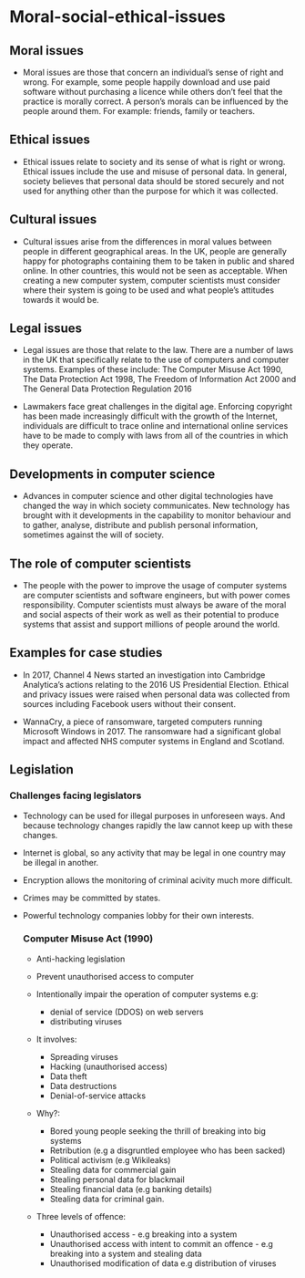 # Moral-social-ethical-issues

## Moral issues

- Moral issues are those that concern an individual’s sense of right and wrong. For example, 
some people happily download and use paid software without purchasing a licence while
others don’t feel that the practice is morally correct. A person’s morals can be influenced 
by the people around them. For example: friends, family or teachers.

## Ethical issues

- Ethical issues relate to society and its sense of what is right or wrong. Ethical issues 
include the use and misuse of personal data. In general, society believes that personal
data should be stored securely and not used for anything other than the purpose for which
it was collected. 

## Cultural issues

- Cultural issues arise from the differences in moral values between people in different 
geographical areas. In the UK, people are generally happy for photographs containing
them to be taken in public and shared online. In other countries, this would not be seen as 
acceptable. When creating a new computer system, computer scientists must consider
where their system is going to be used and what people’s attitudes towards it would be.

## Legal issues

- Legal issues are those that relate to the law. There are a number of laws in the UK that 
specifically relate to the use of computers and computer systems. Examples of these
include: The Computer Misuse Act 1990, The Data Protection Act 1998, The Freedom of
Information Act 2000 and The General Data Protection Regulation 2016

- Lawmakers face great challenges in the digital age. Enforcing copyright has been made 
increasingly difficult with the growth of the Internet, individuals are difficult to trace online
and international online services have to be made to comply with laws from all of the
countries in which they operate.

## Developments in computer science

- Advances in computer science and other digital technologies have changed the way in 
which society communicates. New technology has brought with it developments in the 
capability to monitor behaviour and to gather, analyse, distribute and publish personal
information, sometimes against the will of society. 


## The role of computer scientists

- The people with the power to improve the usage of computer systems are computer 
scientists and software engineers, but with power comes responsibility. Computer 
scientists must always be aware of the moral and social aspects of their work as well as
their potential to produce systems that assist and support millions of people around the
world.

## Examples for case studies

- In 2017, Channel 4 News started an investigation into Cambridge Analytica’s actions
relating to the 2016 US Presidential Election. Ethical and privacy issues were raised when
personal data was collected from sources including Facebook users without their consent.

- WannaCry, a piece of ransomware, targeted computers running Microsoft Windows in 2017. The ransomware had a significant global impact and affected NHS computer systems in England and Scotland.

## Legislation

### Challenges facing legislators 

- Technology can be used for illegal purposes in unforeseen ways. And because technology changes rapidly the law cannot keep up with these changes.
- Internet is global, so any activity that may be legal in one country may be illegal in another.
- Encryption allows the monitoring of criminal acivity much more difficult.
- Crimes may be committed by states.
- Powerful technology companies lobby for their own interests.

  ### Computer Misuse Act (1990)

  - Anti-hacking legislation
  - Prevent unauthorised access to computer
  - Intentionally impair the operation of computer systems e.g:
    - denial of service (DDOS) on web servers
    - distributing viruses

  - It involves:
    - Spreading viruses
    - Hacking (unauthorised access)
    - Data theft
    - Data destructions
    - Denial-of-service attacks
   
  - Why?:
    - Bored young people seeking the thrill of breaking into big systems
    - Retribution (e.g a disgruntled employee who has been sacked)
    - Political activism (e.g Wikileaks)
    - Stealing data for commercial gain
    - Stealing personal data for blackmail
    - Stealing financial data (e.g banking details)
    - Stealing data for criminal gain.

  - Three levels of offence:
    - Unauthorised access - e.g breaking into a system
    - Unauthorised access with intent to commit an offence - e.g breaking into a system and stealing data
    - Unauthorised modification of data e.g distribution of viruses

